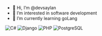 - 👋 Hi, I’m @devsaylan
- 👀 I’m interested in software development
- 🌱 I’m currently learning goLang

<!---
devsaylan/devsaylan is a ✨ special ✨ repository because its `README.md` (this file) appears on your GitHub profile.
You can click the Preview link to take a look at your changes.
--->

![C#](https://upload.wikimedia.org/wikipedia/commons/0/0d/C_Sharp_wordmark.svg) ![Django](https://www.djangoproject.com/m/img/logos/django-logo-negative.png) ![PHP](https://www.php.net/images/logos/php-logo.svg) ![PostgreSQL](https://wiki.postgresql.org/images/a/a4/PostgreSQL_logo.3colors.120x120.png)

